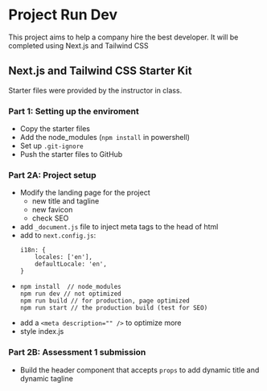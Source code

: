 # Project Run Dev
This project aims to help a company hire the best developer.
It will be completed using Next.js and Tailwind CSS
## Next.js and Tailwind CSS Starter Kit
Starter files were provided by the instructor in class. 
### Part 1: Setting up the enviroment
*   Copy the starter files
*   Add the node_modules (`npm install` in powershell) 
*   Set up `.git-ignore`
*   Push the starter files to GitHub
### Part 2A: Project setup 
*   Modify the landing page for the project
    * new title and tagline
    * new favicon
    * check SEO
*   add `_document.js` file to inject meta tags to the head of html
*   add to `next.config.js`:
    ```
    i18n: {
        locales: ['en'],
        defaultLocale: 'en',
    }
    ```
*   ```
    npm install  // node_modules
    npm run dev // not optimized
    npm run build // for production, page optimized
    npm run start // the production build (test for SEO)
*   add a `<meta description="" />` to optimize more
*   style index.js
### Part 2B: Assessment 1 submission
*   Build the header component that accepts `props` to add dynamic title and dynamic tagline

